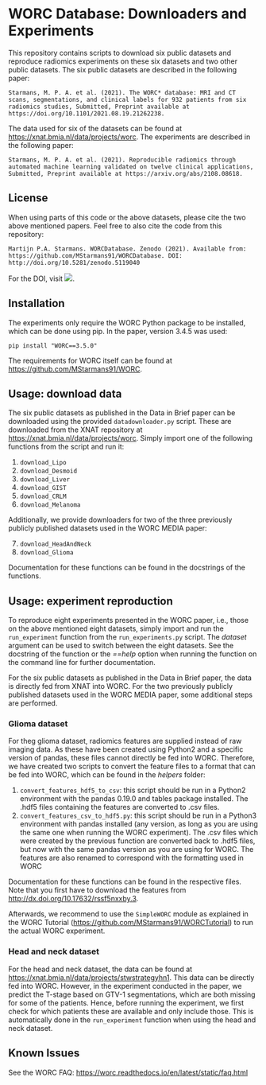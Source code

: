 # WORC Database: Downloaders and Experiments
This repository contains scripts to download six public datasets
and reproduce radiomics experiments on these six datasets and two other
public datasets. The six public datasets are described in the following paper:

``Starmans, M. P. A. et al. (2021). The WORC* database: MRI and CT scans, segmentations, and clinical labels for 932 patients from six radiomics studies, Submitted, Preprint available at https://doi.org/10.1101/2021.08.19.21262238.``

The data used for six of the datasets can be found at https://xnat.bmia.nl/data/projects/worc.
The experiments are described in the following paper:

``Starmans, M. P. A. et al. (2021). Reproducible radiomics through automated machine learning validated on twelve clinical applications, Submitted, Preprint available at https://arxiv.org/abs/2108.08618.``

## License
When using parts of this code or the above datasets, please cite the two
above mentioned papers. Feel free to also cite the code from this repository:

``Martijn P.A. Starmans. WORCDatabase. Zenodo (2021). Available from:  https://github.com/MStarmans91/WORCDatabase. DOI: http://doi.org/10.5281/zenodo.5119040``

For the DOI, visit [![][DOI]][DOI-lnk].

[DOI]: https://zenodo.org/badge/DOI/10.5281/zenodo.5119040.svg
[DOI-lnk]: https://doi.org/10.5281/zenodo.5119040

## Installation
The experiments only require the WORC Python package to be installed,
which can be done using pip. In the paper, version 3.4.5 was used:

    pip install "WORC==3.5.0"

The requirements for WORC itself can be found at https://github.com/MStarmans91/WORC.

## Usage: download data
The six public datasets as published in the Data in Brief paper can be
downloaded using the provided ``datadownloader.py`` script. These are
downloaded from the XNAT repository at https://xnat.bmia.nl/data/projects/worc.
Simply import one of the following functions from the script and run it:

1. ``download_Lipo``
2. ``download_Desmoid``
3. ``download_Liver``
4. ``download_GIST``
5. ``download_CRLM``
6. ``download_Melanoma``

Additionally, we provide downloaders for two of the three previously publicly
published datasets used in the WORC MEDIA paper:

7. ``download_HeadAndNeck``
8. ``download_Glioma``

Documentation for these functions can be found in the docstrings of the
functions.

## Usage: experiment reproduction
To reproduce eight experiments presented in the WORC paper,
i.e., those on the above mentioned eight datasets, simply import
and run the ``run_experiment`` function from the ``run_experiments.py`` script.
The *dataset* argument can be used to switch between the eight datasets. See
the docstring of the function  or the *==help* option when running the
function on the command line for further documentation.

For the six public datasets as published in the Data in Brief paper, the data
is directly fed from XNAT into WORC. For the two previously publicly published
datasets used in the WORC MEDIA paper, some additional steps are performed.

### Glioma dataset
For theg glioma dataset, radiomics features are supplied instead of raw
imaging data. As these have been created using Python2 and a specific version
of pandas, these files cannot directly be fed into WORC. Therefore,
we have created two scripts to convert the feature files to a format
that can be fed into WORC, which can be found in the *helpers* folder:

1. ``convert_features_hdf5_to_csv``: this script should be run in a Python2
  environment with the pandas 0.19.0 and tables package installed. The .hdf5
  files containing the features are converted to .csv files.
2. ``convert_features_csv_to_hdf5.py``: this script should be run in a Python3
  environment with pandas installed (any version, as long as you are using
  the same one when running the WORC experiment). The .csv files which were
  created by the previous function are converted back to .hdf5 files, but
  now with the same pandas version as you are using for WORC. The features
  are also renamed to correspond with the formatting used in WORC

Documentation for these functions can be found in the respective files. Note
that you first have to download the features from http://dx.doi.org/10.17632/rssf5nxxby.3.

Afterwards, we recommend to use the ``SimpleWORC`` module as explained in
the WORC Tutorial (https://github.com/MStarmans91/WORCTutorial) to run the
actual WORC experiment.

### Head and neck dataset
For the head and neck dataset, the data can be found at https://xnat.bmia.nl/data/projects/stwstrategyhn1.
This data can be directly fed into WORC. However, in the
experiment conducted in the paper, we predict the T-stage based on GTV-1 segmentations,
which are both missing for some of the patients. Hence, before running the experiment,
we first check for which patients these are available and only include those.
This is automatically done in the ``run_experiment`` function when using the
head and neck dataset.

## Known Issues
See the WORC FAQ: https://worc.readthedocs.io/en/latest/static/faq.html
